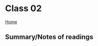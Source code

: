 
# Class 02

[Home](https://markjackson28.github.io/reading-notes/)

## Summary/Notes of readings 



